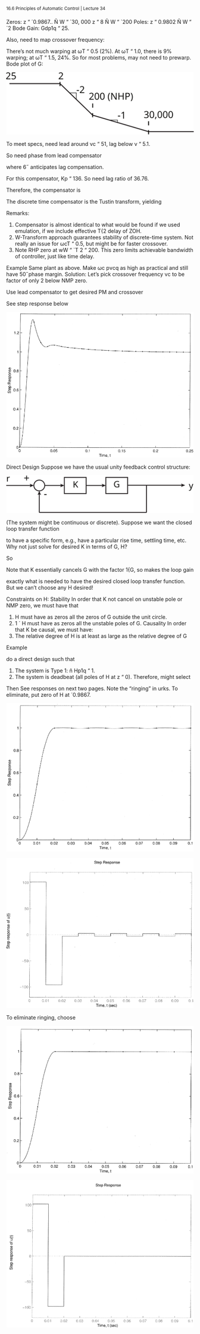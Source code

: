 <sup>16.6 Principles of Automatic Control | Lecture 34</sup>


Zeros: z “ ´0.9867.. Ñ W “ ´30, 000
z “ 8 Ñ W “ `200
Poles: z “ 0.9802 Ñ W “ ´2
Bode Gain: Gdp1q “ 25.

Also, need to map crossover frequency:


 There’s not much warping at ωT “ 0.5 (2%). At ωT “ 1.0, there is 9% warping; at ωT “ 1.5,
24%. So for most problems, may not need to prewarp.
Bode plot of G:

![fig_id](images/34/bode.svg "Title Text")

To meet specs, need lead around νc “ 51, lag below ν “ 5.1.

So need phase from lead compensator

where 6˝ anticipates lag compensation.

For this compensator, Kp “ 136. So need lag ratio of 36.76.


Therefore, the compensator is


The discrete time compensator is the Tustin transform, yielding

Remarks:
1. Compensator is almost identical to what would be found if we used emulation, if we
include effective T{2 delay of ZOH.
2. W-Transform approach guarantees stability of discrete-time system. Not really an issue
for ωcT “ 0.5, but might be for faster crossover.
3. Note RHP zero at wW “ `T
2 “ 200. This zero limits achievable bandwidth of controller,
just like time delay.

Example
Same plant as above. Make ωc pνcq as high as practical and still have 50˝phase margin.
Solution: Let’s pick crossover frequency νc to be factor of only 2 below NMP zero.

Use lead compensator to get desired PM and crossover

See step response below

![fig_id](images/34/step.svg "Title Text")

Direct Design
Suppose we have the usual unity feedback control structure:

![fig_id](images/34/unity.svg "Title Text")

(The system might be continuous or discrete). Suppose we want the closed loop transfer
function

to have a specific form, e.g., have a particular rise time, settling time, etc. Why not just
solve for desired K in terms of G, H?

So

Note that K essentially cancels G with the factor 1{G, so makes the loop gain

exactly what is needed to have the desired closed loop transfer function.
But we can’t choose any H desired!

Constraints on H:
Stability In order that K not cancel on unstable pole or NMP zero, we must have that
1. H must have as zeros all the zeros of G outside the unit circle.
2. 1 ´ H must have as zeros all the unstable poles of G.
Causality In order that K be causal, we must have:
3. The relative degree of H is at least as large as the relative degree of G


Example


 do a direct design such that
1. The system is Type 1: ñ Hp1q “ 1.
2. The system is deadbeat (all poles of H at z “ 0).
Therefore, might select

Then
See responses on next two pages. Note the “ringing” in urks. To eliminate, put zero of H at
´0.9867.

![fig_id](images/34/step2.svg "Title Text")

![fig_id](images/34/step3.svg "Title Text")

To eliminate ringing, choose

![fig_id](images/34/step4.svg "Title Text")

![fig_id](images/34/step5.svg "Title Text")
